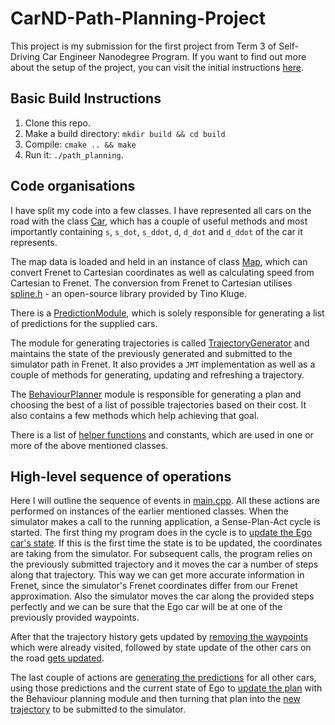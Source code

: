 # CarND-Path-Planning-Project

This project is my submission for the first project from Term 3 of Self-Driving Car Engineer Nanodegree Program.
If you want to find out more about the setup of the project, you can visit the initial instructions [here](instructions.md). 

## Basic Build Instructions

1. Clone this repo.
2. Make a build directory: `mkdir build && cd build`
3. Compile: `cmake .. && make`
4. Run it: `./path_planning`.

## Code organisations

I have split my code into a few classes. I have represented all cars on the road with the class [Car](src/Car.cpp),
which has a couple of useful methods and most importantly containing `s`, `s_dot`, `s_ddot`, `d`, `d_dot` and `d_ddot`
of the car it represents.

The map data is loaded and held in an instance of class [Map](src/Map.cpp), which can
convert Frenet to Cartesian coordinates as well as calculating speed from Cartesian to Frenet.
The conversion from Frenet to Cartesian utilises [spline.h](src/spline.h) - an open-source library provided by Tino Kluge.

There is a [PredictionModule](src/PredictionModule.cpp), which is solely responsible for generating a list of predictions
for the supplied cars.

The module for generating trajectories is called [TrajectoryGenerator](src/TrajectoryGenerator.cpp) and maintains
the state of the previously generated and submitted to the simulator path in Frenet. It also provides a `JMT` implementation
as well as a couple of methods for generating, updating and refreshing a trajectory.

The [BehaviourPlanner](src/BehaviourPlanner.cpp) module is responsible for generating a plan and choosing the best of
a list of possible trajectories based on their cost. It also contains a few methods which help achieving that goal.

There is a list of [helper functions](src/helpers.h) and constants, which are used in one or more of the above mentioned
classes.

## High-level sequence of operations

Here I will outline the sequence of events in [main.cpp](src/main.cpp). All these actions are performed on instances of 
the earlier mentioned classes. When the simulator makes a call to the running application, a Sense-Plan-Act cycle is started.
The first thing my program does in the cycle is to [update the Ego car's state](src/main.cpp#L75-L84). If this is the
first time the state is to be updated, the coordinates are taking from the simulator. For subsequent calls, the program
relies on the previously submitted trajectory and it moves the car a number of steps along that trajectory. This way we
can get more accurate information in Frenet, since the simulator's Frenet coordinates differ from our Frenet approximation.
Also the simulator moves the car along the provided steps perfectly and we can be sure that the Ego car will be at one
of the previously provided waypoints.

After that the trajectory history gets updated by [removing the waypoints](src/main.cpp#L89) which were already visited,
followed by state update of the other cars on the road [gets updated](src/main.cpp#L94-L106).

The last couple of actions are [generating the predictions](src/main.cpp#L111) for all other cars, using those predictions
and the current state of Ego to [update the plan](src/main.cpp#L112) with the Behaviour planning module and then turning
that plan into the [new trajectory](src/main.cpp#L113) to be submitted to the simulator.